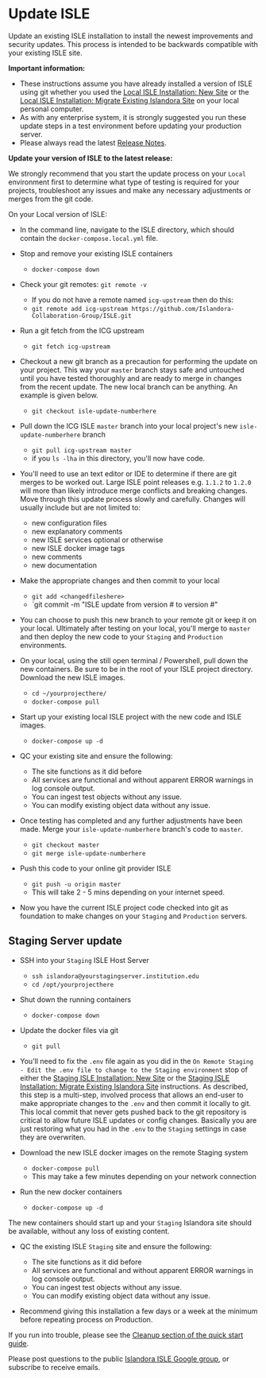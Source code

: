 # Update ISLE

Update an existing ISLE installation to install the newest improvements and security updates. This process is intended to be backwards compatible with your existing ISLE site.

**Important information:**

- These instructions assume you have already installed a version of ISLE using git whether you used the [Local ISLE Installation: New Site](../install/install-local-new.md) or the [Local ISLE Installation: Migrate Existing Islandora Site](../install/install-local-migrate.md) on your local personal computer.
- As with any enterprise system, it is strongly suggested you run these update steps in a test environment before updating your production server.
- Please always read the latest [Release Notes](../release-notes/release-1-1-2.md).

**Update your version of ISLE to the latest release:**

We strongly recommend that you start the update process on your `Local` environment first to determine what type of testing is required for your projects, troubleshoot any issues and make any necessary adjustments or merges from the git code.

On your Local version of ISLE:

* In the command line, navigate to the ISLE directory, which should contain the `docker-compose.local.yml` file.

* Stop and remove your existing ISLE containers
    * `docker-compose down`

* Check your git remotes: `git remote -v`
    * If you do not have a remote named `icg-upstream` then do this:
    * `git remote add icg-upstream https://github.com/Islandora-Collaboration-Group/ISLE.git`

* Run a git fetch from the ICG upstream
    * `git fetch icg-upstream`

* Checkout a new git branch as a precaution for performing the update on your project. This way your `master` branch stays safe and untouched until you have tested thoroughly and are ready to merge in changes from the recent update. The new local branch can be anything. An example is given below.
    * `git checkout isle-update-numberhere`

* Pull down the ICG ISLE `master` branch into your local project's new `isle-update-numberhere` branch
    * `git pull icg-upstream master`
    * if you `ls -lha` in this directory, you'll now have code.

* You'll need to use an text editor or IDE to determine if there are git merges to be worked out. Large ISLE point releases e.g. `1.1.2` to `1.2.0` will more than likely introduce merge conflicts and breaking changes. Move through this update process slowly and carefully. Changes will usually include but are not limited to:
    * new configuration files
    * new explanatory comments
    * new ISLE services optional or otherwise
    * new ISLE docker image tags
    * new comments
    * new documentation

* Make the appropriate changes and then commit to your local
    * `git add <changedfileshere>`
    * `git commit -m "ISLE update from version # to version #"

* You can choose to push this new branch to your remote git or keep it on your local. Ultimately after testing on your local, you'll merge to `master` and then deploy the new code to your `Staging` and `Production` environments.

* On your local, using the still open terminal / Powershell, pull down the new containers. Be sure to be in the root of your ISLE project directory. Download the new ISLE images.
    * `cd ~/yourprojecthere/`
    * `docker-compose pull`

* Start up your existing local ISLE project with the new code and ISLE images.
    * `docker-compose up -d`

* QC your existing site and ensure the following:
    * The site functions as it did before
    * All services are functional and without apparent ERROR warnings in log console output.
    * You can ingest test objects without any issue.
    * You can modify existing object data without any issue.

* Once testing has completed and any further adjustments have been made. Merge your `isle-update-numberhere` branch's code to `master`.
    * `git checkout master`
    * `git merge isle-update-numberhere`

* Push this code to your online git provider ISLE
    * `git push -u origin master`
    * This will take 2 - 5 mins depending on your internet speed.

* Now you have the current ISLE project code checked into git as foundation to make changes on your `Staging` and `Production` servers.

## Staging Server update

* SSH into your `Staging` ISLE Host Server
    * `ssh islandora@yourstagingserver.institution.edu`
    * `cd /opt/yourprojecthere`

* Shut down the running containers
    * `docker-compose down`

* Update the docker files via git
    * `git pull`

* You'll need to fix the `.env` file again as you did in the `On Remote Staging - Edit the .env file to change to the Staging environment` stop of either the [Staging ISLE Installation: New Site](../install/install-staging-new.md) or the [Staging ISLE Installation: Migrate Existing Islandora Site](../install/install-staging-migrate.md) instructions. As described, this step is a multi-step, involved process that allows an end-user to make appropriate changes to the `.env` and then commit it locally to git. This local commit that never gets pushed back to the git repository is critical to allow future ISLE updates or config changes. Basically you are just restoring what you had in the `.env` to the `Staging` settings in case they are overwriten.

* Download the new ISLE docker images on the remote Staging system
    * `docker-compose pull`
    * This may take a few minutes depending on your network connection

* Run the new docker containers
    * `docker-compose up -d`

The new containers should start up and your `Staging` Islandora site should be available, without any loss of existing content.

* QC the existing ISLE `Staging` site and ensure the following:
    * The site functions as it did before
    * All services are functional and without apparent ERROR warnings in log console output.
    * You can ingest test objects without any issue.
    * You can modify existing object data without any issue.

* Recommend giving this installation a few days or a week at the minimum before repeating process on Production.

If you run into trouble, please see the [Cleanup section of the quick start guide](https://github.com/Islandora-Collaboration-Group/ISLE#quick-stop-and-cleanup).

Please post questions to the public [Islandora ISLE Google group](https://groups.google.com/forum/#!forum/islandora-isle), or subscribe to receive emails.
